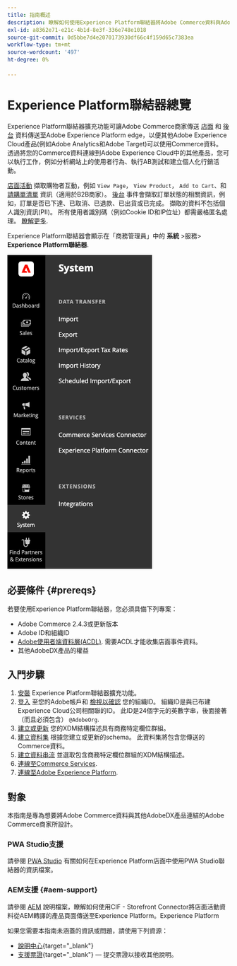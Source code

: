 ```yaml
---
title: 指南概述
description: 瞭解如何使用Experience Platform聯結器將Adobe Commerce資料與Adobe Experience Platform整合。
exl-id: a8362e71-e21c-4b1d-8e3f-336e748e1018
source-git-commit: 0d5bbe7d4e2070173930df66c4f159d65c7383ea
workflow-type: tm+mt
source-wordcount: '497'
ht-degree: 0%

---
```


# Experience Platform聯結器總覽

Experience Platform聯結器擴充功能可讓Adobe Commerce商家傳送 [店面](events.md#storefront-events) 和 [後台](events.md#back-office-events) 資料傳送至Adobe Experience Platform edge，以便其他Adobe Experience Cloud產品(例如Adobe Analytics和Adobe Target)可以使用Commerce資料。 透過將您的Commerce資料連線到Adobe Experience Cloud中的其他產品，您可以執行工作，例如分析網站上的使用者行為、執行AB測試和建立個人化行銷活動。

[店面活動](events.md#storefront-events) 擷取購物者互動，例如 `View Page`， `View Product`， `Add to Cart`、和 [請購單清單](events.md#b2b-events) 資訊（適用於B2B商家）。 [後台](events.md#back-office-events) 事件會擷取訂單狀態的相關資訊，例如，訂單是否已下達、已取消、已退款、已出貨或已完成。 擷取的資料不包括個人識別資訊(PII)。 所有使用者識別碼（例如Cookie ID和IP位址）都需嚴格匿名處理。 [瞭解更多](https://www.adobe.com/privacy/experience-cloud.html).

Experience Platform聯結器會顯示在「商務管理員」中的 **系統** >服務> **Experience Platform聯結器**.

![Experience Platform聯結器擴充功能管理檢視](assets/epc-adminui.png)

## 必要條件 {#prereqs}

若要使用Experience Platform聯結器，您必須具備下列專案：

- Adobe Commerce 2.4.3或更新版本
- Adobe ID和組織ID
- [Adobe使用者端資料層(ACDL)](https://experienceleague.adobe.com/docs/experience-platform/tags/extensions/client/client-data-layer/overview.html). 需要ACDL才能收集店面事件資料。
- 其他AdobeDX產品的權益

## 入門步驟

1. [安裝](install.md) Experience Platform聯結器擴充功能。
1. [登入](https://helpx.adobe.com/manage-account/using/access-adobe-id-account.html) 至您的Adobe帳戶和 [檢視以確認](https://experienceleague.adobe.com/docs/core-services/interface/administration/organizations.html#concept_EA8AEE5B02CF46ACBDAD6A8508646255) 您的組織ID。 組織ID是與已布建Experience Cloud公司相關聯的ID。 此ID是24個字元的英數字串，後面接著（而且必須包含） `@AdobeOrg`.
1. [建立或更新](update-xdm.md) 您的XDM結構描述具有商務特定欄位群組。
1. [建立資料集](https://experienceleague.adobe.com/docs/platform-learn/implement-mobile-sdk/experience-cloud/platform.html#create-a-dataset) 根據您建立或更新的schema。 此資料集將包含您傳送的Commerce資料。
1. [建立資料串流](https://experienceleague.adobe.com/docs/experience-platform/edge/datastreams/overview.html) 並選取包含商務特定欄位群組的XDM結構描述。
1. [連線至Commerce Services](../landing/saas.md).
1. [連線至Adobe Experience Platform](connect-data.md).

## 對象

本指南是專為想要將Adobe Commerce資料與其他AdobeDX產品連結的Adobe Commerce商家所設計。

### PWA Studio支援

請參閱 [PWA Studio](https://developer.adobe.com/commerce/pwa-studio/integrations/adobe-commerce/aep/) 有關如何在Experience Platform店面中使用PWA Studio聯結器的資訊檔案。

### AEM支援 {#aem-support}

請參閱 [AEM](https://experienceleague.adobe.com/docs/experience-manager-cloud-service/content/content-and-commerce/integrations/aep.html) 說明檔案，瞭解如何使用CIF - Storefront Connector將店面活動資料從AEM轉譯的產品頁面傳送至Experience Platform。Experience Platform

如果您需要本指南未涵蓋的資訊或問題，請使用下列資源：

- [說明中心](https://experienceleague.adobe.com/docs/commerce-knowledge-base/kb/overview.html){target="_blank"}
- [支援票證](https://experienceleague.adobe.com/docs/commerce-knowledge-base/kb/help-center-guide/magento-help-center-user-guide.html#submit-ticket){target="_blank"} — 提交票證以接收其他說明。
